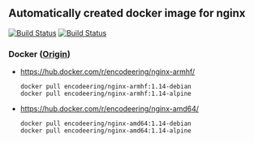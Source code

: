 ## Automatically created docker image for nginx

[![Build Status](https://travis-ci.org/encodeering/docker-nginx.svg?branch=master)](https://travis-ci.org/encodeering/docker-nginx)
[![Build Status](https://semaphoreci.com/api/v1/encodeering/docker-nginx/branches/master/shields_badge.svg)](https://semaphoreci.com/encodeering/docker-nginx)

### Docker ([Origin](https://github.com/nginxinc/docker-nginx))

- https://hub.docker.com/r/encodeering/nginx-armhf/

    ```docker pull encodeering/nginx-armhf:1.14-debian```  
    ```docker pull encodeering/nginx-armhf:1.14-alpine```

- https://hub.docker.com/r/encodeering/nginx-amd64/

    ```docker pull encodeering/nginx-amd64:1.14-debian```  
    ```docker pull encodeering/nginx-amd64:1.14-alpine```
